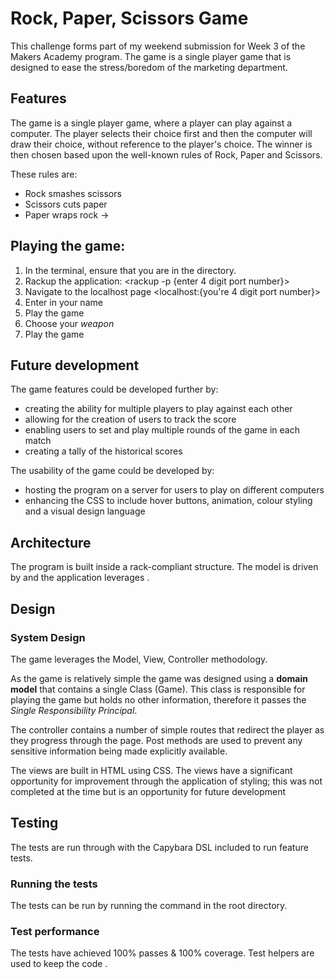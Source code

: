 # Rock, Paper, Scissors Game
This challenge forms part of my weekend submission for Week 3 of the Makers Academy program. The game is a single player game that is designed to ease the stress/boredom of the marketing department.

## Features
The game is a single player game, where a player can play against a computer. The player selects their choice first and then the computer will draw their choice, without reference to the player's choice. The winner is then chosen based upon the well-known rules of Rock, Paper and Scissors. 

These rules are:
* Rock smashes scissors <Rock wins>
* Scissors cuts paper <Scissors Win>
* Paper wraps rock -> <Paper wins>

## Playing the game:
1. In the terminal, ensure that you are in the <root> directory.
2. Rackup the application: <rackup -p {enter 4 digit port number}>
3. Navigate to the localhost page <localhost:{you're 4 digit port number}>
4. Enter in your name
5. Play the game
6. Choose your *weapon* 
7. Play the game

## Future development
The game features could be developed further by:
* creating the ability for multiple players to play against each other
* allowing for the creation of users to track the score
* enabling users to set and play multiple rounds of the game in each match
* creating a tally of the historical scores

The usability of the game could be developed by:
* hosting the program on a server for users to play on different computers
* enhancing the CSS to include hover buttons, animation, colour styling and a visual design language

## Architecture
The program is built inside a rack-compliant structure. The model is driven by <Ruby> and the application leverages <Sinatra>. 

## Design

### System Design
The game leverages the Model, View, Controller methodology.

<Model> As the game is relatively simple the game was designed using a **domain model** that contains a single Class (Game). This class is responsible for playing the game but holds no other information, therefore it passes the *Single Responsibility Principal*.  

<Controller> The controller contains a number of simple routes that redirect the player as they progress through the page. Post methods are used to prevent any sensitive information being made explicitly available.

<Views> The views are built in HTML using CSS. The views have a significant opportunity for improvement through the application of styling; this was not completed at the time but is an opportunity for future development

## Testing
The tests are run through <rSpec> with the Capybara DSL included to run feature tests. 

### Running the tests
The tests can be run by running the command <rSpec> in the root directory.

### Test performance
The tests have achieved 100% passes & 100% coverage.
Test helpers are used to keep the code <DRY>.